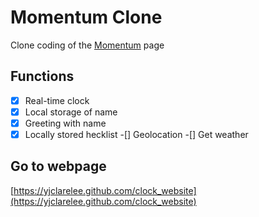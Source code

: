 # Momentum Clone
Clone coding of the [Momentum](https://momentumdash.com/) page

## Functions
-[x] Real-time clock
-[x] Local storage of name
-[x] Greeting with name
-[x] Locally stored hecklist
-[] Geolocation
-[] Get weather

## Go to webpage
[https://yjclarelee.github.com/clock_website](https://yjclarelee.github.com/clock_website)